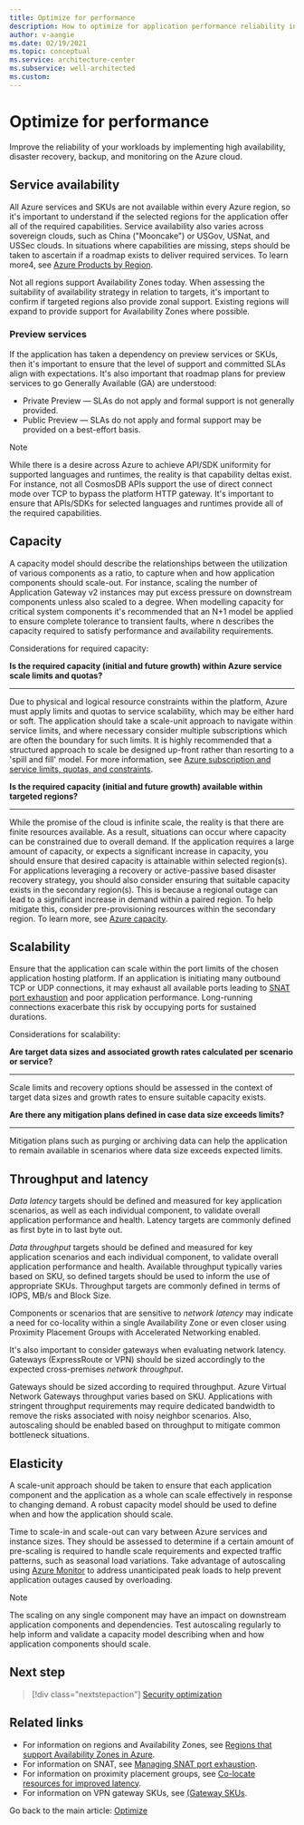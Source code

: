 ```yaml
---
title: Optimize for performance
description: How to optimize for application performance reliability in Azure
author: v-aangie
ms.date: 02/19/2021
ms.topic: conceptual
ms.service: architecture-center
ms.subservice: well-architected
ms.custom:
---
```


# Optimize for performance

Improve the reliability of your workloads by implementing high availability, disaster recovery, backup, and monitoring on the Azure cloud.

## Service availability

All Azure services and SKUs are not available within every Azure region, so it's important to understand if the selected regions for the application offer all of the required capabilities. Service availability also varies across sovereign clouds, such as China ("Mooncake") or USGov, USNat, and USSec clouds. In situations where capabilities are missing, steps should be taken to ascertain if a roadmap exists to deliver required services. To learn more4, see [Azure Products by Region](https://azure.microsoft.com/global-infrastructure/services/).

Not all regions support Availability Zones today. When assessing the suitability of availability strategy in relation to targets, it's important to confirm if targeted regions also provide zonal support. Existing regions will expand to provide support for Availability Zones where possible.

### Preview services

If the application has taken a dependency on preview services or SKUs, then it's important to ensure that the level of support and committed SLAs align with expectations. It's also important that roadmap plans for preview services to go Generally Available (GA) are understood:

- Private Preview &mdash; SLAs do not apply and formal support is not generally provided.
- Public Preview &mdash; SLAs do not apply and formal support may be provided on a best-effort basis.

> [!NOTE]
> While there is a desire across Azure to achieve API/SDK uniformity for supported languages and runtimes, the reality is that capability deltas exist. For instance, not all CosmosDB APIs support the use of direct connect mode over TCP to bypass the platform HTTP gateway. It's important to ensure that APIs/SDKs for selected languages and runtimes provide all of the required capabilities.

## Capacity

A capacity model should describe the relationships between the utilization of various components as a ratio, to capture when and how application components should scale-out. For instance, scaling the number of Application Gateway v2 instances may put excess pressure on downstream components unless also scaled to a degree. When modelling capacity for critical system components it's recommended that an N+1 model be applied to ensure complete tolerance to transient faults, where n describes the capacity required to satisfy performance and availability requirements.

Considerations for required capacity:

**Is the required capacity (initial and future growth) within Azure service scale limits and quotas?**
***

Due to physical and logical resource constraints within the platform, Azure must apply limits and quotas to service scalability, which may be either hard or soft. The application should take a scale-unit approach to navigate within service limits, and where necessary consider multiple subscriptions which are often the boundary for such limits. It is highly recommended that a structured approach to scale be designed up-front rather than resorting to a 'spill and fill' model. For more information, see [Azure subscription and service limits, quotas, and constraints](/azure/azure-resource-manager/management/azure-subscription-service-limits).

**Is the required capacity (initial and future growth) available within targeted regions?**
***

While the promise of the cloud is infinite scale, the reality is that there are finite resources available. As a result, situations can occur where capacity can be constrained due to overall demand. If the application requires a large amount of capacity, or expects a significant increase in capacity, you should ensure that desired capacity is attainable within selected region(s). For applications leveraging a recovery or active-passive based disaster recovery strategy, you should also consider ensuring that suitable capacity exists in the secondary region(s). This is because a regional outage can lead to a significant increase in demand within a paired region. To help mitigate this, consider pre-provisioning resources within the secondary region. To learn more, see [Azure capacity](https://aka.ms/AzureCapacity).

## Scalability

Ensure that the application can scale within the port limits of the chosen application hosting platform. If an application is initiating many outbound TCP or UDP connections, it may exhaust all available ports leading to [SNAT port exhaustion](https://docs.microsoft.com/azure/load-balancer/troubleshoot-outbound-connection#snatexhaust) and poor application performance. Long-running connections exacerbate this risk by occupying ports for sustained durations. 

Considerations for scalability:

**Are target data sizes and associated growth rates calculated per scenario or service?**
***

Scale limits and recovery options should be assessed in the context of target data sizes and growth rates to ensure suitable capacity exists.

**Are there any mitigation plans defined in case data size exceeds limits?**
***

Mitigation plans such as purging or archiving data can help the application to remain available in scenarios where data size exceeds expected limits.

## Throughput and latency

*Data latency* targets should be defined and measured for key application scenarios, as well as each individual component, to validate overall application performance and health. Latency targets are commonly defined as first byte in to last byte out.

*Data throughput* targets should be defined and measured for key application scenarios and each individual component, to validate overall application performance and health. Available throughput typically varies based on SKU, so defined targets should be used to inform the use of appropriate SKUs. Throughput targets are commonly defined in terms of IOPS, MB/s and Block Size.

Components or scenarios that are sensitive to *network latency* may indicate a need for co-locality within a single Availability Zone or even closer using Proximity Placement Groups with Accelerated Networking enabled.

It's also important to consider gateways when evaluating network latency. Gateways (ExpressRoute or VPN) should be sized accordingly to the expected cross-premises *network throughput*.

Gateways should be sized according to required throughput. Azure Virtual Network Gateways throughput varies based on SKU. Applications with stringent throughput requirements may require dedicated bandwidth to remove the risks associated with noisy neighbor scenarios. Also, autoscaling should be enabled based on throughput to mitigate common bottleneck situations.

## Elasticity

A scale-unit approach should be taken to ensure that each application component and the application as a whole can scale effectively in response to changing demand. A robust capacity model should be used to define when and how the application should scale.

Time to scale-in and scale-out can vary between Azure services and instance sizes. They should be assessed to determine if a certain amount of pre-scaling is required to handle scale requirements and expected traffic patterns, such as seasonal load variations. Take advantage of autoscaling using [Azure Monitor](https://docs.microsoft.com/azure/azure-monitor/overview) to address unanticipated peak loads to help prevent application outages caused by overloading.

> [!NOTE]
> The scaling on any single component may have an impact on downstream application components and dependencies. Test autoscaling regularly to help inform and validate a capacity model describing when and how application components should scale.

## Next step

>[!div class="nextstepaction"]
>[Security optimization](/azure/architecture/framework/resiliency/optimize-security)

## Related links

- For information on regions and Availability Zones, see [Regions that support Availability Zones in Azure](https://docs.microsoft.com/azure/availability-zones/az-region).
- For information on SNAT, see [Managing SNAT port exhaustion](/azure/load-balancer/troubleshoot-outbound-connection#snatexhaust).
- For information on proximity placement groups, see [Co-locate resources for improved latency](/azure/virtual-machines/co-location).
-  For information on VPN gateway SKUs, see [(Gateway SKUs](/azure/vpn-gateway/vpn-gateway-about-vpn-gateway-settings#gwsku).

Go back to the main article: [Optimize](optimize-checklist.md)